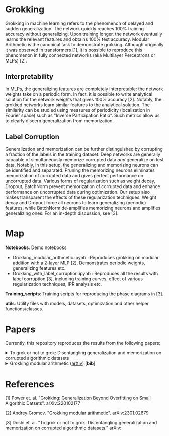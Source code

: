 # Grokking

Grokking in machine learning refers to the phenomenon of delayed and sudden generalization. The network quickly reaches 100% training accuracy without generalizing. Upon training longer, the network eventually learns the relevant features and obtains 100% test accuracy. Modular Arithmetic is the canonical task to demonstrate grokking. Although originally it was observed in transformers [1], it is possible to reproduce this phenomenon in fully connected networks (aka Multilayer Perceptrons or MLPs) [2].

## Interpretability

In MLPs, the generalizing features are completely interpretable: the network weights take on a periodic form. In fact, it is possible to write analytical solution for the network weights that gives 100% accuracy [2]. Notably, the grokked networks learn similar features to the analytical solution. The similarity can be studied using measures of periodicity (localization in Fourier space) such as "Inverse Participation Ratio". Such metrics allow us to clearly discern generalization from memorization.

## Label Corruption

Generalization and memorization can be further distinguished by corrupting a fraction of the labels in the training dataset. Deep networks are generally capaable of simultaneously memorize corrupted data *and* generalize on test data. Notably, in this setup, the generalizing and memorizing neurons can be identified and separated. Pruning the memorizing neurons eliminates memorization of corrupted data and gives perfect performance on uncorrupted data. Various forms of regularization such as weight decay, Dropout, BatchNorm prevent memorization of corrupted data and enhance performance on uncorrupted data during optimization. Our setup also makes transparent the effects of these regularization techniques. Weight decay and Dropout force all neurons to learn generalizing (periodic) features, while BatchNorm de-amplifies memorizing neurons and amplifies generalizing ones. For an in-depth discussion, see [3].

# Map

**Notebooks**: Demo notebooks
- Grokking_modular_arithmetic.ipynb : Reproduces grokking on modular addition with a 2-layer MLP [2]. Demonstrates periodic weights, generalizing features etc.
- Grokking_with_label_corruption.ipynb : Reproduces all the results with label corruption [3], including training curves, effect of various regularization techniques, IPR analysis etc.

**Training_scripts**: Training scripts for reproducing the phase diagrams in [3].

**utils**: Utility files with models, datasets, optimization and other helper functions/classes.

# Papers

Currently, this repository reproduces the results from the following papers:
<details>
<summary>
To grok or not to grok: Disentangling generalization and memorization on corrupted algorithmic datasets
</summary>

```
@misc{
}
```
</details>
<details>
<summary>
Grokking modular arithmetic (<a href="https://arxiv.org/abs/2301.02679">arXiv</a>) [<b>bib</b>]
</summary>
  
```
@misc{gromov2023grokking,
      title={Grokking modular arithmetic}, 
      author={Andrey Gromov},
      year={2023},
      eprint={2301.02679},
      archivePrefix={arXiv},
      primaryClass={cs.LG}
}
```
</details>

# References

[1] Power et. al. "Grokking: Generalization Beyond Overfitting on Small Algorithic Datsets". arXiv:220102177

[2] Andrey Gromov. "Grokking modular arithmetic". arXiv:2301.02679

[3] Doshi et. al. "To grok or not to grok: Distentangling generalization and memorization on corrupted algorithmic datasets." arXiv:
